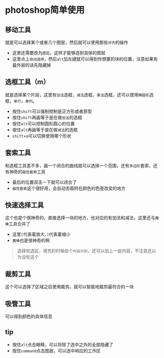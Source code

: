 # photoshop简单使用
## 移动工具
就是可以选择某个或者几个图层，然后就可以使用那些`对齐`的操作

- 这里还需要改为`图层`，这样才能够选到具体的图层
- 这里点上`自动选择`，然后`alt`加左键就可以得到你想要的块的位置，注意如果有最外层的话先隐藏掉

## 选框工具（m）
就是选择某个片段，这里有`加法`选框，`减法`选框，`乘法`选框，还可以使用`椭圆形`选框，`单行`，`单列`。

- 按住`shift`可以强制控制是正方形或者原型
- 按住`shift`再画等于是在做`加法`的选框
- 按住`alt`可以控制圆形圆心的位置
- 按住`alt`再画等于是在做`减法`的选框
- `shift`+`m`可以切换使用哪个形状

## 套索工具
和选框工具差不多，画一个闭合的曲线就可以选择一个范围，还有`多边形`套索，还有神奇的`磁性套索`工具

- 最后的位置双击一下就可以闭合了
- `磁性套索`这个很好用，会自动去吸附在颜色的色差改变的地方

## 快速选择工具
这个也是个很神奇的，直接选择一块的地方，也对应的有加法和减法，这里还与`魔棒`工具合并了

- 这里`[`代表着放大，`]`代表着缩小
- `魔棒`也是很神奇的啊

>选择完选区，填充的时候给个`内容识别`，还可以加上一些内容，不注意还以为没有这个

## 裁剪工具
这个可以选择了区域之后使用裁剪，就可以智能地裁剪最符合的一块

## 吸管工具
可以得到颜色的具体信息

## tip
- 按住`alt`点击眼睛，可以将除了选中之外的全部隐藏了
- 按住`command`点击图层，可以选中响应的工作区




